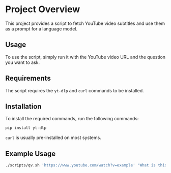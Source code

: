 # Project Overview
This project provides a script to fetch YouTube video subtitles and use them as a prompt for a language model.

## Usage
To use the script, simply run it with the YouTube video URL and the question you want to ask.

## Requirements
The script requires the `yt-dlp` and `curl` commands to be installed.

## Installation
To install the required commands, run the following commands:
```bash
pip install yt-dlp
```
`curl` is usually pre-installed on most systems.

## Example Usage
```bash
./scripts/qv.sh 'https://www.youtube.com/watch?v=example' 'What is this video about?'
